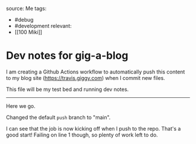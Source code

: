 source: Me
tags: 
- #debug 
- #development
relevant:
- [[100 Miki]]

# Dev notes for gig-a-blog

I am creating a Github Actions workflow to automatically push this content to my blog site (https://travis.giggy.com) when I commit new files.

This file will be my test bed and running dev notes.

---

Here we go.

Changed the default `push` branch to "main".

I can see that the job is now kicking off when I push to the repo. That's a good start! Failing on line 1 though, so plenty of work left to do.

